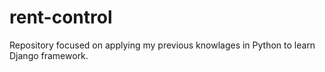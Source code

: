# rent-control
Repository focused on applying my previous knowlages in Python to learn Django framework.
